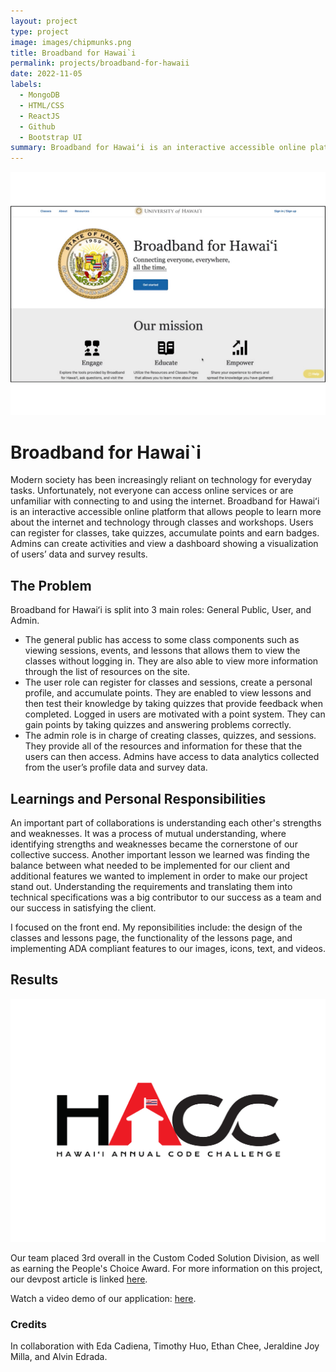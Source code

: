 ```yaml
---
layout: project
type: project
image: images/chipmunks.png
title: Broadband for Hawai`i
permalink: projects/broadband-for-hawaii
date: 2022-11-05
labels:
  - MongoDB
  - HTML/CSS
  - ReactJS
  - Github
  - Bootstrap UI
summary: Broadband for Hawaiʻi is an interactive accessible online platform that allows people to learn more about the internet. Developed for the Hawai'i Annual Code Challenge 2022.
---
```


<img src="../images/Broadband-homepage.png" class="img-fluid"/>

# Broadband for Hawai`i

Modern society has been increasingly reliant on technology for everyday tasks. Unfortunately, not everyone can access online services or are unfamiliar with connecting to and using the internet. Broadband for Hawaiʻi is an interactive accessible online platform that allows people to learn more about the internet and technology through classes and workshops. Users can register for classes, take quizzes, accumulate points and earn badges. Admins can create activities and view a dashboard showing a visualization of users’ data and survey results.

## The Problem

Broadband for Hawaiʻi is split into 3 main roles: General Public, User, and Admin. 
- The general public has access to some class components such as viewing sessions, events, and lessons that allows them to view the classes without logging in. They are also able to view more information through the list of resources on the site.
- The user role can register for classes and sessions, create a personal profile, and accumulate points. They are enabled to view lessons and then test their knowledge by taking quizzes that provide feedback when completed. Logged in users are motivated with a point system. They can gain points by taking quizzes and answering problems correctly.
- The admin role is in charge of creating classes, quizzes, and sessions. They provide all of the resources and information for these that the users can then access. Admins have access to data analytics collected from the user’s profile data and survey data.

## Learnings and Personal Responsibilities

An important part of collaborations is understanding each other's strengths and weaknesses. It was a process of mutual understanding, where identifying strengths and weaknesses became the cornerstone of our collective success. Another important lesson we learned was finding the balance between what needed to be implemented for our client and additional features we wanted to implement in order to make our project stand out. Understanding the requirements and translating them into technical specifications was a big contributor to our success as a team and our success in satisfying the client.

I focused on the front end. My reponsibilities include: the design of the classes and lessons page, the functionality of the lessons page, and implementing ADA compliant features to our images, icons, text, and videos. 

## Results
<img src="../images/HACC-logo.png" class="img-fluid"/>

Our team placed 3rd overall in the Custom Coded Solution Division, as well as earning the People's Choice Award. For more information on this project, our devpost article is linked <a href="https://devpost.com/software/chipmunks">here</a>. 

Watch a video demo of our application: <a href="https://www.youtube.com/watch?v=ICR5q8FrtbE&feature=emb_logo">here</a>.

### Credits

In collaboration with Eda Cadiena, Timothy Huo, Ethan Chee, Jeraldine Joy Milla, and Alvin Edrada.
